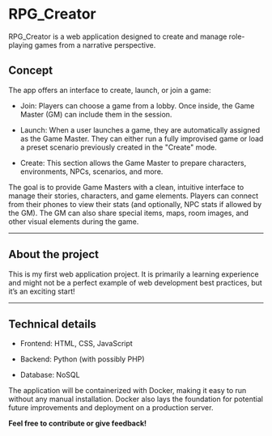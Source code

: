 # RPG_Creator
RPG_Creator is a web application designed to create and manage role-playing games from a narrative perspective.

## Concept
The app offers an interface to create, launch, or join a game:

* Join: Players can choose a game from a lobby. Once inside, the Game Master (GM) can include them in the session.

* Launch: When a user launches a game, they are automatically assigned as the Game Master. They can either run a fully improvised game or load a preset scenario previously created in the "Create" mode.

* Create: This section allows the Game Master to prepare characters, environments, NPCs, scenarios, and more.

The goal is to provide Game Masters with a clean, intuitive interface to manage their stories, characters, and game elements. Players can connect from their phones to view their stats (and optionally, NPC stats if allowed by the GM). The GM can also share special items, maps, room images, and other visual elements during the game.

-------------------------

## About the project
This is my first web application project. It is primarily a learning experience and might not be a perfect example of web development best practices, but it’s an exciting start!

----------------------------------------------

## Technical details
* Frontend: HTML, CSS, JavaScript

* Backend: Python (with possibly PHP)

* Database: NoSQL

The application will be containerized with Docker, making it easy to run without any manual installation. Docker also lays the foundation for potential future improvements and deployment on a production server.

**Feel free to contribute or give feedback!**
